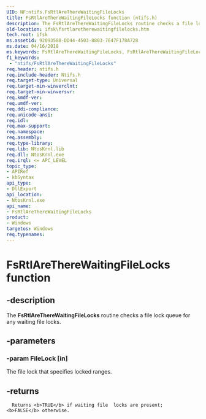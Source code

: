 ```yaml
---
UID: NF:ntifs.FsRtlAreThereWaitingFileLocks
title: FsRtlAreThereWaitingFileLocks function (ntifs.h)
description: The FsRtlAreThereWaitingFileLocks routine checks a file lock queue for any waiting file locks.
old-location: ifsk\fsrtlaretherewaitingfilelocks.htm
tech.root: ifsk
ms.assetid: 92093588-DD44-4503-8803-7E47F178A728
ms.date: 04/16/2018
ms.keywords: FsRtlAreThereWaitingFileLocks, FsRtlAreThereWaitingFileLocks routine [Installable File System Drivers], ifsk.fsrtlaretherewaitingfilelocks, ntifs/FsRtlAreThereWaitingFileLocks
f1_keywords:
 - "ntifs/FsRtlAreThereWaitingFileLocks"
req.header: ntifs.h
req.include-header: Ntifs.h
req.target-type: Universal
req.target-min-winverclnt: 
req.target-min-winversvr: 
req.kmdf-ver: 
req.umdf-ver: 
req.ddi-compliance: 
req.unicode-ansi: 
req.idl: 
req.max-support: 
req.namespace: 
req.assembly: 
req.type-library: 
req.lib: NtosKrnl.lib
req.dll: NtosKrnl.exe
req.irql: <= APC_LEVEL
topic_type:
- APIRef
- kbSyntax
api_type:
- DllExport
api_location:
- NtosKrnl.exe
api_name:
- FsRtlAreThereWaitingFileLocks
product:
- Windows
targetos: Windows
req.typenames: 
---
```


# FsRtlAreThereWaitingFileLocks function


## -description


The <b>FsRtlAreThereWaitingFileLocks</b> routine checks a file lock queue for any waiting file locks.


## -parameters




### -param FileLock [in]

The file lock that specifies locked ranges.


## -returns




      Returns <b>TRUE</b> if waiting file  locks are present;  <b>FALSE</b> otherwise.



